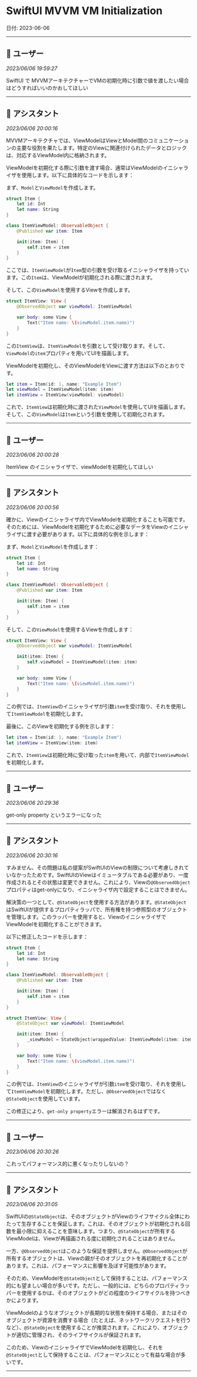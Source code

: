 # SwiftUI MVVM VM Initialization

日付: 2023-06-06

---

## 👤 ユーザー
*2023/06/06 19:59:27*

SwiftUI で MVVMアーキテクチャーでVMの初期化時に引数で値を渡したい場合はどうすればいいのかおしてほしい

---

## 🤖 アシスタント
*2023/06/06 20:00:16*

MVVMアーキテクチャでは、ViewModelはViewとModel間のコミュニケーションの主要な役割を果たします。特定のViewに関連付けられたデータとロジックは、対応するViewModel内に格納されます。

ViewModelを初期化する際に引数を渡す場合、通常はViewModelのイニシャライザを使用します。以下に具体的なコードを示します：

まず、`Model`と`ViewModel`を作成します。

```swift
struct Item {
    let id: Int
    let name: String
}

class ItemViewModel: ObservableObject {
    @Published var item: Item

    init(item: Item) {
        self.item = item
    }
}
```

ここでは、`ItemViewModel`が`Item`型の引数を受け取るイニシャライザを持っています。この`Item`は、ViewModelが初期化される際に渡されます。

そして、この`ViewModel`を使用するViewを作成します。

```swift
struct ItemView: View {
    @ObservedObject var viewModel: ItemViewModel

    var body: some View {
        Text("Item name: \(viewModel.item.name)")
    }
}
```

この`ItemView`は、`ItemViewModel`を引数として受け取ります。そして、`ViewModel`の`item`プロパティを用いてUIを描画します。

ViewModelを初期化し、そのViewModelをViewに渡す方法は以下のとおりです。

```swift
let item = Item(id: 1, name: "Example Item")
let viewModel = ItemViewModel(item: item)
let itemView = ItemView(viewModel: viewModel)
```

これで、`ItemView`は初期化時に渡された`ViewModel`を使用してUIを描画します。そして、この`ViewModel`は`Item`という引数を使用して初期化されます。

---

## 👤 ユーザー
*2023/06/06 20:00:28*

ItemView のイニシャライザで、viewModelを初期化してほしい

---

## 🤖 アシスタント
*2023/06/06 20:00:56*

確かに、Viewのイニシャライザ内でViewModelを初期化することも可能です。そのためには、ViewModelを初期化するために必要なデータをViewのイニシャライザに渡す必要があります。以下に具体的な例を示します：

まず、`Model`と`ViewModel`を作成します：

```swift
struct Item {
    let id: Int
    let name: String
}

class ItemViewModel: ObservableObject {
    @Published var item: Item

    init(item: Item) {
        self.item = item
    }
}
```

そして、この`ViewModel`を使用するViewを作成します：

```swift
struct ItemView: View {
    @ObservedObject var viewModel: ItemViewModel

    init(item: Item) {
        self.viewModel = ItemViewModel(item: item)
    }

    var body: some View {
        Text("Item name: \(viewModel.item.name)")
    }
}
```

この例では、`ItemView`のイニシャライザが引数`item`を受け取り、それを使用して`ItemViewModel`を初期化します。

最後に、このViewを初期化する例を示します：

```swift
let item = Item(id: 1, name: "Example Item")
let itemView = ItemView(item: item)
```

これで、`ItemView`は初期化時に受け取った`item`を用いて、内部で`ItemViewModel`を初期化します。

---

## 👤 ユーザー
*2023/06/06 20:29:36*

get-only property というエラーになった

---

## 🤖 アシスタント
*2023/06/06 20:30:16*

すみません、その問題は私の提案がSwiftUIのViewの制限について考慮しきれていなかったためです。SwiftUIのViewはイミュータブルである必要があり、一度作成されるとその状態は変更できません。これにより、Viewの`@ObservedObject`プロパティはget-onlyになり、イニシャライザ内で設定することはできません。

解決策の一つとして、`@StateObject`を使用する方法があります。`@StateObject`はSwiftUIが提供するプロパティラッパで、所有権を持つ参照型のオブジェクトを管理します。このラッパーを使用すると、ViewのイニシャライザでViewModelを初期化することができます。

以下に修正したコードを示します：

```swift
struct Item {
    let id: Int
    let name: String
}

class ItemViewModel: ObservableObject {
    @Published var item: Item

    init(item: Item) {
        self.item = item
    }
}

struct ItemView: View {
    @StateObject var viewModel: ItemViewModel

    init(item: Item) {
        _viewModel = StateObject(wrappedValue: ItemViewModel(item: item))
    }

    var body: some View {
        Text("Item name: \(viewModel.item.name)")
    }
}
```

この例では、`ItemView`のイニシャライザが引数`item`を受け取り、それを使用して`ItemViewModel`を初期化します。ただし、`@ObservedObject`ではなく`@StateObject`を使用しています。

この修正により、`get-only property`エラーは解消されるはずです。

---

## 👤 ユーザー
*2023/06/06 20:30:26*

これってパフォーマンス的に悪くなったりしないの？

---

## 🤖 アシスタント
*2023/06/06 20:31:05*

SwiftUIの`@StateObject`は、そのオブジェクトがViewのライフサイクル全体にわたって生存することを保証します。これは、そのオブジェクトが初期化される回数を最小限に抑えることを意味します。つまり、`@StateObject`が所有するViewModelは、Viewが再描画される度に初期化されることはありません。

一方、`@ObservedObject`はこのような保証を提供しません。`@ObservedObject`が所有するオブジェクトは、Viewの親がそのオブジェクトを再初期化することがあります。これは、パフォーマンスに影響を及ぼす可能性があります。

そのため、ViewModelを`@StateObject`として保持することは、パフォーマンス的にも望ましい場合が多いです。ただし、一般的には、どちらのプロパティラッパーを使用するかは、そのオブジェクトがどの程度のライフサイクルを持つべきかによります。

ViewModelのようなオブジェクトが長期的な状態を保持する場合、またはそのオブジェクトが資源を消費する場合（たとえば、ネットワークリクエストを行うなど）、`@StateObject`を使用することが推奨されます。これにより、オブジェクトが適切に管理され、そのライフサイクルが保証されます。

このため、ViewのイニシャライザでViewModelを初期化し、それを`@StateObject`として保持することは、パフォーマンスにとって有益な場合が多いです。

---
